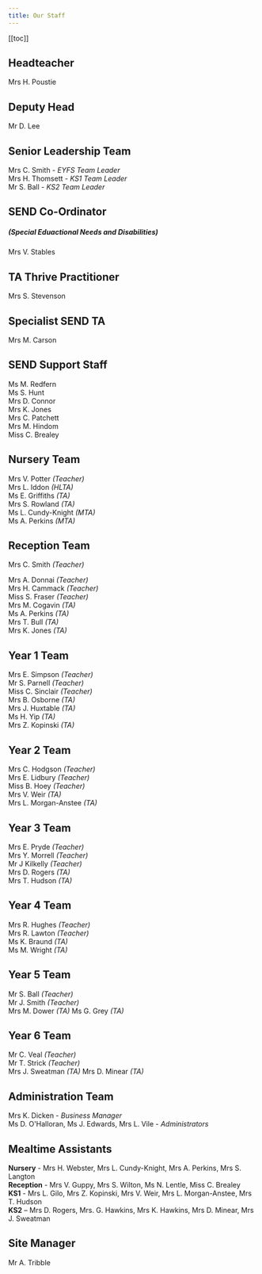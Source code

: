 ```yaml
---
title: Our Staff
---
```


[[toc]]

## Headteacher

Mrs H. Poustie

## Deputy Head

Mr D. Lee

## Senior Leadership Team

Mrs C. Smith - _EYFS Team Leader_  
Mrs H. Thomsett - _KS1 Team Leader_  
Mr S. Ball - _KS2 Team Leader_

## SEND Co-Ordinator

##### (Special Eduactional Needs and Disabilities)

Mrs V. Stables

## TA Thrive Practitioner

Mrs S. Stevenson

## Specialist SEND TA

Mrs M. Carson

## SEND Support Staff

Ms M. Redfern  
Ms S. Hunt  
Mrs D. Connor  
Mrs K. Jones  
Mrs C. Patchett  
Mrs M. Hindom  
Miss C. Brealey

## Nursery Team

Mrs V. Potter _(Teacher)_  
Mrs L. Iddon _(HLTA)_  
Ms E. Griffiths _(TA)_  
Mrs S. Rowland _(TA)_  
Ms L. Cundy-Knight _(MTA)_  
Ms A. Perkins _(MTA)_

## Reception Team
Mrs C. Smith _(Teacher)_  

Mrs A. Donnai _(Teacher)_  
Mrs H. Cammack _(Teacher)_  
Miss S. Fraser _(Teacher)_  
Mrs M. Cogavin _(TA)_  
Ms A. Perkins _(TA)_  
Mrs T. Bull _(TA)_  
Mrs K. Jones _(TA)_

## Year 1 Team

Mrs E. Simpson _(Teacher)_  
Mr S. Parnell _(Teacher)_  
Miss C. Sinclair _(Teacher)_  
Mrs B. Osborne _(TA)_  
Mrs J. Huxtable _(TA)_  
Ms H. Yip _(TA)_  
Mrs Z. Kopinski _(TA)_

## Year 2 Team

Mrs C. Hodgson _(Teacher)_  
Mrs E. Lidbury _(Teacher)_  
Miss B. Hoey _(Teacher)_  
Mrs V. Weir _(TA)_  
Mrs L. Morgan-Anstee _(TA)_

## Year 3 Team

Mrs E. Pryde _(Teacher)_  
Mrs Y. Morrell _(Teacher)_  
Mr J Kilkelly _(Teacher)_  
Mrs D. Rogers _(TA)_  
Mrs T. Hudson _(TA)_

## Year 4 Team

Mrs R. Hughes _(Teacher)_  
Mrs R. Lawton _(Teacher)_  
Ms K. Braund _(TA)_  
Ms M. Wright _(TA)_

## Year 5 Team

Mr S. Ball _(Teacher)_  
Mr J. Smith _(Teacher)_  
Mrs M. Dower _(TA)_
Ms G. Grey _(TA)_

## Year 6 Team

Mr C. Veal _(Teacher)_  
Mr T. Strick _(Teacher)_  
Mrs J. Sweatman _(TA)_
Mrs D. Minear _(TA)_

## Administration Team

Mrs K. Dicken - _Business Manager_  
Ms D. O'Halloran, Ms J. Edwards, Mrs L. Vile - _Administrators_

## Mealtime Assistants

**Nursery** - Mrs H. Webster, Mrs L. Cundy-Knight, Mrs A. Perkins, Mrs S. Langton  
**Reception** - Mrs V. Guppy, Mrs S. Wilton, Ms N. Lentle, Miss C. Brealey  
**KS1** - Mrs L. Gilo, Mrs Z. Kopinski, Mrs V. Weir, Mrs L. Morgan-Anstee, Mrs T. Hudson  
**KS2** – Mrs D. Rogers, Mrs. G. Hawkins, Mrs K. Hawkins, Mrs D. Minear, Mrs J. Sweatman

## Site Manager

Mr A. Tribble